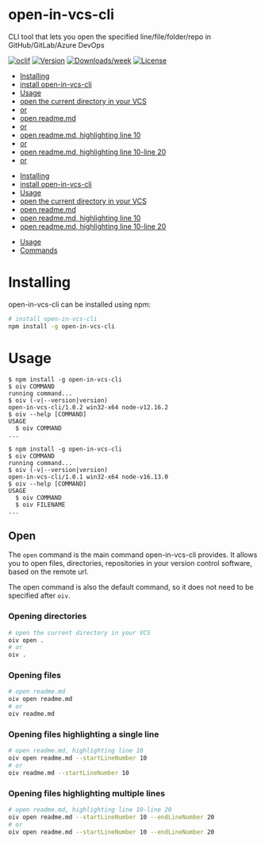 open-in-vcs-cli
===============

CLI tool that lets you open the specified line/file/folder/repo in GitHub/GitLab/Azure DevOps

[![oclif](https://img.shields.io/badge/cli-oclif-brightgreen.svg)](https://oclif.io)
[![Version](https://img.shields.io/npm/v/open-in-vcs-cli.svg)](https://npmjs.org/package/open-in-vcs-cli)
[![Downloads/week](https://img.shields.io/npm/dw/open-in-vcs-cli.svg)](https://npmjs.org/package/open-in-vcs-cli)
[![License](https://img.shields.io/npm/l/open-in-vcs-cli.svg)](https://github.com/Jmorjsm/open-in-vcs-cli/blob/master/package.json)

<!-- toc -->
* [Installing](#installing)
* [install open-in-vcs-cli](#install-open-in-vcs-cli)
* [Usage](#usage)
* [open the current directory in your VCS](#open-the-current-directory-in-your-vcs)
* [or](#or)
* [open readme.md](#open-readmemd)
* [or](#or-1)
* [open readme.md, highlighting line 10](#open-readmemd-highlighting-line-10)
* [or](#or-2)
* [open readme.md, highlighting line 10-line 20](#open-readmemd-highlighting-line-10-line-20)
* [or](#or-3)
<!-- tocstop -->
* [Installing](#installing)
* [install open-in-vcs-cli](#install-open-in-vcs-cli)
* [Usage](#usage)
* [open the current directory in your VCS](#open-the-current-directory-in-your-vcs)
* [open readme.md](#open-readmemd)
* [open readme.md, highlighting line 10](#open-readmemd-highlighting-line-10)
* [open readme.md, highlighting line 10-line 20](#open-readmemd-highlighting-line-10-line-20)
<!-- tocstop -->
* [Usage](#usage)
* [Commands](#commands)
<!-- tocstop -->

# Installing
open-in-vcs-cli can  be installed using npm:
```bash
# install open-in-vcs-cli
npm install -g open-in-vcs-cli
```
# Usage
<!-- usage -->
```sh-session
$ npm install -g open-in-vcs-cli
$ oiv COMMAND
running command...
$ oiv (-v|--version|version)
open-in-vcs-cli/1.0.2 win32-x64 node-v12.16.2
$ oiv --help [COMMAND]
USAGE
  $ oiv COMMAND
...
```
<!-- usagestop -->
```sh-session
$ npm install -g open-in-vcs-cli
$ oiv COMMAND
running command...
$ oiv (-v|--version|version)
open-in-vcs-cli/1.0.1 win32-x64 node-v16.13.0
$ oiv --help [COMMAND]
USAGE
  $ oiv COMMAND
  $ oiv FILENAME 
...
```
<!-- usagestop -->
## Open
The `open` command is the main command open-in-vcs-cli provides. It allows you to open files, directories, repositories in your version control software, based on the remote url.

The open command is also the default command, so it does not need to be specified after `oiv`.
### Opening directories
```bash
# open the current directory in your VCS
oiv open .
# or
oiv .
```
### Opening files
```bash
# open readme.md
oiv open readme.md
# or
oiv readme.md
```

### Opening files highlighting a single line
```bash
# open readme.md, highlighting line 10
oiv open readme.md --startLineNumber 10
# or
oiv readme.md --startLineNumber 10
```

### Opening files highlighting multiple lines
```bash
# open readme.md, highlighting line 10-line 20 
oiv open readme.md --startLineNumber 10 --endLineNumber 20
# or
oiv open readme.md --startLineNumber 10 --endLineNumber 20
```
<!-- usagestop -->
